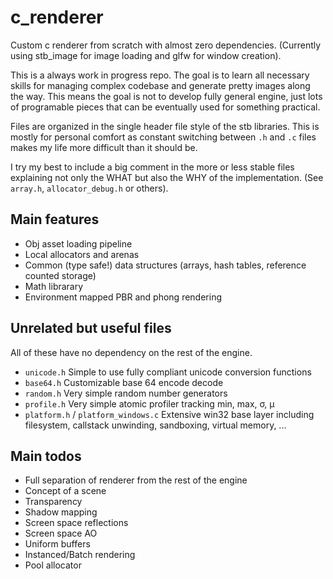 # c_renderer
Custom c renderer from scratch with almost zero dependencies. (Currently using stb_image for image loading and glfw for window creation).

This is a always work in progress repo. The goal is to learn all necessary skills for managing complex codebase and generate pretty images along the way. 
This means the goal is not to develop fully general engine, just lots of programable pieces that can be eventually used for something practical.

Files are organized in the single header file style of the stb libraries. 
This is mostly for personal comfort as constant switching between `.h` and `.c` files makes my life more difficult than it should be.

I try my best to include a big comment in the more or less stable files explaining not only the WHAT but also the WHY of the implementation.
(See `array.h`, `allocator_debug.h` or others).

## Main features
  - Obj asset loading pipeline
  - Local allocators and arenas
  - Common (type safe!) data structures (arrays, hash tables, reference counted storage)
  - Math librarary
  - Environment mapped PBR and phong rendering

## Unrelated but useful files
All of these have no dependency on the rest of the engine.
  - `unicode.h` Simple to use fully compliant unicode conversion functions
  - `base64.h` Customizable base 64 encode decode
  - `random.h` Very simple random number generators
  - `profile.h` Very simple atomic profiler tracking min, max, σ, μ 
  - `platform.h` / `platform_windows.c` Extensive win32 base layer including filesystem, callstack unwinding, sandboxing, virtual memory, ...

## Main todos
  - Full separation of renderer from the rest of the engine
  - Concept of a scene
  - Transparency
  - Shadow mapping
  - Screen space reflections
  - Screen space AO 
  - Uniform buffers
  - Instanced/Batch rendering
  - Pool allocator
